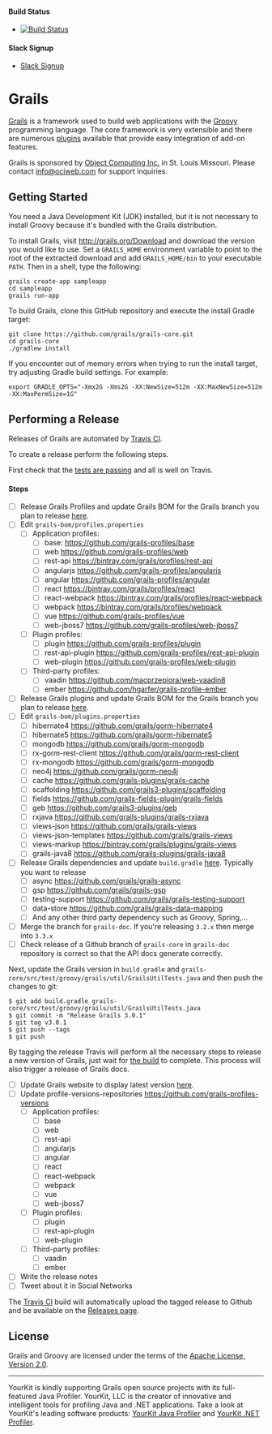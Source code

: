 #### Build Status
- [![Build Status](https://travis-ci.org/grails/grails-core.svg?branch=master)](https://travis-ci.org/grails/grails-core)

#### Slack Signup
- [Slack Signup](http://slack-signup.grails.org)

Grails
===

[Grails](http://grails.org/) is a framework used to build web applications with the [Groovy](http://groovy-lang.org/) programming language. The core framework is very extensible and there are numerous [plugins](http://grails.org/plugins/) available that provide easy integration of add-on features.

Grails is sponsored by [Object Computing Inc.](http://www.ociweb.com) in St. Louis Missouri.  Please contact <info@ociweb.com> for support inquiries.

Getting Started
---

You need a Java Development Kit (JDK) installed, but it is not necessary to install Groovy because it's bundled with the Grails distribution.

To install Grails, visit http://grails.org/Download and download the version you would like to use. Set a `GRAILS_HOME` environment variable to point to the root of the extracted download and add `GRAILS_HOME/bin` to your executable `PATH`. Then in a shell, type the following:

	grails create-app sampleapp
	cd sampleapp
	grails run-app

To build Grails, clone this GitHub repository and execute the install Gradle target:

    git clone https://github.com/grails/grails-core.git
    cd grails-core
    ./gradlew install

If you encounter out of memory errors when trying to run the install target, try adjusting Gradle build settings. For example:

    export GRADLE_OPTS="-Xmx2G -Xms2G -XX:NewSize=512m -XX:MaxNewSize=512m -XX:MaxPermSize=1G"

Performing a Release
---

Releases of Grails are automated by [Travis CI](https://travis-ci.org/grails/grails-core).

To create a release perform the following steps.

First check that the [tests are passing](https://github.com/grails/grails-core/wiki/Travis-CI-status) and all is well on Travis.

#### Steps ####

- [ ] Release Grails Profiles and update Grails BOM for the Grails branch you plan to release [here](https://github.com/grails/grails-core/blob/master/grails-bom/profiles.properties).
- [ ] Edit `grails-bom/profiles.properties`
  - [ ] Application profiles:
    - [ ] base: https://github.com/grails-profiles/base
    - [ ] web https://github.com/grails-profiles/web
    - [ ] rest-api https://bintray.com/grails/profiles/rest-api
    - [ ] angularjs  https://github.com/grails-profiles/angularjs
    - [ ] angular https://github.com/grails-profiles/angular
    - [ ] react https://bintray.com/grails/profiles/react
    - [ ] react-webpack https://bintray.com/grails/profiles/react-webpack
    - [ ] webpack https://bintray.com/grails/profiles/webpack
    - [ ] vue https://github.com/grails-profiles/vue
    - [ ] web-jboss7 https://github.com/grails-profiles/web-jboss7
  - [ ] Plugin profiles:
    - [ ] plugin https://github.com/grails-profiles/plugin
    - [ ] rest-api-plugin https://github.com/grails-profiles/rest-api-plugin
    - [ ] web-plugin https://github.com/grails-profiles/web-plugin
  - [ ] Third-party profiles:
    - [ ] vaadin https://github.com/macprzepiora/web-vaadin8
    - [ ] ember https://github.com/hgarfer/grails-profile-ember
- [ ] Release Grails plugins and update Grails BOM for the Grails branch you plan to release [here](https://github.com/grails/grails-core/blob/master/grails-bom/plugins.properties).
- [ ] Edit `grails-bom/plugins.properties`
    - [ ] hibernate4 https://github.com/grails/gorm-hibernate4
    - [ ] hibernate5 https://github.com/grails/gorm-hibernate5
    - [ ] mongodb https://github.com/grails/gorm-mongodb
    - [ ] rx-gorm-rest-client https://github.com/grails/gorm-rest-client
    - [ ] rx-mongodb https://github.com/grails/gorm-mongodb
    - [ ] neo4j https://github.com/grails/gorm-neo4j
    - [ ] cache https://github.com/grails-plugins/grails-cache
    - [ ] scaffolding https://github.com/grails3-plugins/scaffolding
    - [ ] fields https://github.com/grails-fields-plugin/grails-fields
    - [ ] geb https://github.com/grails3-plugins/geb
    - [ ] rxjava https://github.com/grails-plugins/grails-rxjava
    - [ ] views-json https://github.com/grails/grails-views
    - [ ] views-json-templates https://github.com/grails/grails-views
    - [ ] views-markup https://bintray.com/grails/plugins/grails-views
    - [ ] grails-java8 https://github.com/grails-plugins/grails-java8
- [ ] Release Grails dependencies and update `build.gradle` [here](https://github.com/grails/grails-core/blob/master/build.gradle).
Typically you want to release
  - [ ] async https://github.com/grails/grails-async
  - [ ] gsp https://github.com/grails/grails-gsp
  - [ ] testing-support https://github.com/grails/grails-testing-support
  - [ ] data-store https://github.com/grails/grails-data-mapping
  - [ ] And any other third party dependency such as Groovy, Spring,...
- [ ] Merge the branch for `grails-doc`. If you're releasing `3.2.x` then merge into `3.3.x`
- [ ] Check release of a Github branch of `grails-core` in `grails-doc` repository is correct so that the API docs generate correctly.

Next, update the Grails version in `build.gradle` and `grails-core/src/test/groovy/grails/util/GrailsUtilTests.java` and then push the changes to git:

    $ git add build.gradle grails-core/src/test/groovy/grails/util/GrailsUtilTests.java
    $ git commit -m "Release Grails 3.0.1"
    $ git tag v3.0.1
    $ git push --tags
    $ git push

By tagging the release Travis will perform all the necessary steps to release a new version of Grails, just wait for [the build](https://travis-ci.org/grails/grails-core) to complete.
This process will also trigger a release of Grails docs.

- [ ] Update Grails website to display latest version [here](https://github.com/grails/grails-static-website/blob/master/main/src/main/groovy/org/grails/main/SiteMap.groovy).
- [ ] Update profile-versions-repositories https://github.com/grails-profiles-versions
  - [ ] Application profiles:
    - [ ] base
    - [ ] web
    - [ ] rest-api
    - [ ] angularjs
    - [ ] angular
    - [ ] react
    - [ ] react-webpack
    - [ ] webpack
    - [ ] vue
    - [ ] web-jboss7
  - [ ] Plugin profiles:
    - [ ] plugin
    - [ ] rest-api-plugin
    - [ ] web-plugin
  - [ ] Third-party profiles:
    - [ ] vaadin
    - [ ] ember
- [ ] Write the release notes
- [ ] Tweet about it in Social Networks

The [Travis CI](https://travis-ci.org/grails/grails-core) build will automatically upload the tagged release to Github and be available on the [Releases page](https://github.com/grails/grails-core/releases).

License
---

Grails and Groovy are licensed under the terms of the [Apache License, Version 2.0](http://www.apache.org/licenses/LICENSE-2.0.html).


***

YourKit is kindly supporting Grails open source projects with its full-featured Java Profiler.
YourKit, LLC is the creator of innovative and intelligent tools for profiling
Java and .NET applications. Take a look at YourKit's leading software products:
[YourKit Java Profiler](http://www.yourkit.com/java/profiler/index.jsp) and
[YourKit .NET Profiler](http://www.yourkit.com/.net/profiler/index.jsp).

